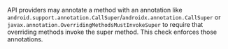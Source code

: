 API providers may annotate a method with an annotation like
`android.support.annotation.CallSuper`/`androidx.annotation.CallSuper` or
`javax.annotation.OverridingMethodsMustInvokeSuper` to require that overriding
methods invoke the super method. This check enforces those annotations.
